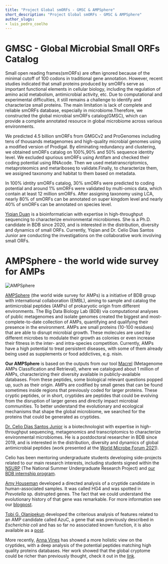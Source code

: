 ```yaml
---
title: "Project Global smORFs - GMSC & AMPSphere"
short_description: "Project Global smORFs - GMSC & AMPSphere"
author_slugs:
- luis_pedro_coelho
---
```



# GMSC - Global Microbial Small ORFs Catalog

Small open reading frames(smORFs) are often ignored because of the minimal cutoff of 100 codons in
traditional gene annotation. However, recent studies indicated that small proteins produced by smORFs
serve as important functional elements in cellular biology, including the regulation of amino acid
metabolism, antimicrobial activity, etc. Due to computational and experimental difficulties, it still
remains a challenge to identify and characterize small proteins. The main limitation is lack of complete
and reliable smORFs database, especially in microbiome.Therefore, we constructed the global microbial
smORFs catalog(GMSC), which can provide a complete annotated resource in global microbiome across various
environments.

We predicted 4.5 billion smORFs from GMGCv2 and ProGenomes including tens of thousands metagenomes and
high-quality microbial genomes using a modified version of Prodigal. By eliminating redundancy and clustering,
we obtained smORFs catalog on 100%,90% and 50% sequence identity level. We excluded spurious smORFs using Antifam
and checked their coding potential using RNAcode. Then we used metatranscriptomics, metaproteomics and metariboseq
to validate.Finally, to characterize them, we assigned taxonomy and habitat to them based on metadata.

In 100% idntity smORFs catalog, 30% smORFs were predicted to coding potential and around 1% smORFs were validated
by multi-omics data, which contain at least 12 million smORFs. After assigning taxonomy using LCA, nearly 80% of
smORFs can be annotated on super kingdom level and nearly 40% of smORFs can be annotated on species level.

[Yiqian Duan](https://twitter.com/cocodyq) is a bioinformatician with expertise in high-throughput
sequencing to characterize environmental microbiomes. She is a Ph.D. candidate in
BDB since 2020, and is interested in the distribution, diversity and dynamics of small ORFs. Currently,
Yiqian and Dr. Celio Dias Santos Junior are conducting the investigations on the collaborative work
involving small ORFs.


# AMPSphere - the world wide survey for AMPs

![AMPSphere](/images/projects/small_orfs/ampsphere_logo.svg)

[AMPSphere](http://18.140.248.253:8080/home) (the world wide survey for AMPs)
is a initiative of BDB group with international collaboration (EMBL), aiming to
sample and catalog the antimicrobial peptides (AMPs) of prokaryotic origin from different environments.
The Big Data Biology Lab (BDB) via computational analyses of public metagenomes and isolate genomes
created the biggest and most-complete-to-date collection of AMPs, quantifying and qualifying their
presence in the environment. AMPs are small proteins (10-100 residues) that are able to disrupt microbial
growth. These molecules are used by different microbes to modulate their growth as colonies or even increase
their fitness in the inter- and intra-species competition. Currently, AMPs have a high potential to treat
persistent diseases, with some of them already being used as supplements or food addictives, e.g. nisin. 

**Our AMPSphere** is based on the outputs from our tool [Macrel](http://big-data-biology.org/software/macrel/)
(Metagenome AMPs Classification and Retrieval), where we catalogued about 1 million of AMPs, characterizing their
diversity available in publicly-available databases. From these peptides, some biological relevant questions popped up,
such as their origin. AMPs are codified by small genes that can be found sometimes inside regions that previously coded for
larger proteins. These cryptic peptides, or in short, cryptides are peptides that could be evolving from the disruption
of larger genes and directly impact microbial communities. To better understand the evolutionary and ecological mechanisms
that shape the global microbiome, we searched for the proteins that could be generated as cryptides.

[Dr. Celio Dias Santos Junior](https://twitter.com/celiodiasjunior) is a biotechnologist with expertise in high-throughput
sequencing, metagenomics and transcriptomics to characterize environmental microbiomes. He is a postdoctoral researcher in
BDB since 2019, and is interested in the distribution, diversity and dynamics of global antimicrobial peptides (work presented
at the [World Microbe Forum 2021](https://www.abstractsonline.com/pp8/#!/9286/presentation/7042)).

Celio has been mentoring undergraduate students developing side-projects related to our main research interests, 
including students signed within the [NSURP](https://nsurp.org/) (The National Summer Undergraduate Research Project) and 
[our BDB internship program](http://big-data-biology.org/positions/remote-internships/). 

[Amy Houseman](https://twitter.com/amyhouseman__/) developed a directed analysis of a cryptide candidate in human-associated
samples. It was called HG4 and was spotted in _Prevotella_ sp. distrupted genes. The fact that we could understand the evolutionary
history of that gene was remarkable. For more information see our [blogpost](https://big-data-biology.org/blog/2020/04/10/cryptic/).

[Tobi G. Olanipekun](https://twitter.com/tobi_olanipekun) developed the criterious analysis of features related to an AMP candidate
called AzuC, a gene that was previously described in _Escherichia coli_ and has so far no associated known function,
it is also available as a [post](https://big-data-biology.org/blog/2020/08/22/AzuC_A_non-conventional_AMP_candidate/).

More recently, [Anna Vines](https://twitter.com/annajovines) has showed a more holistic view on the cryptides, with a deep analysis
of the potential peptides matching high quality proteins databases. Her work showed that the global cryptome could be richer than
previously thought, check it out in the [link](https://big-data-biology.org/blog/2021/10/15/Cryptic_AMPs_from_prokaryotes/).

